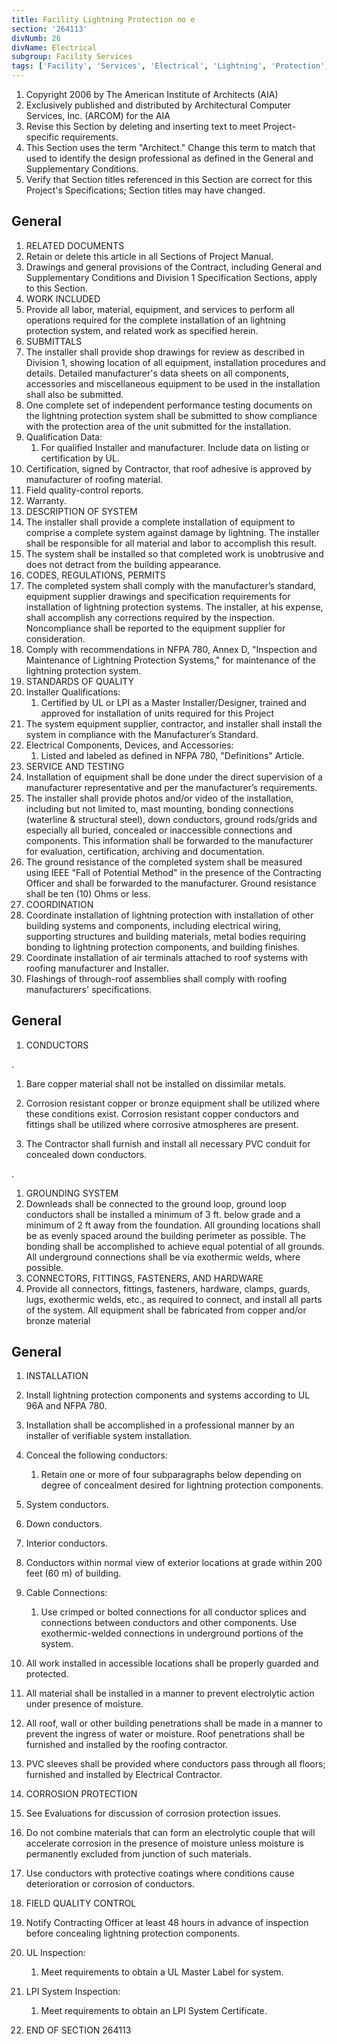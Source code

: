 ```yaml
---
title: Facility Lightning Protection no e
section: '264113'
divNumb: 26
divName: Electrical
subgroup: Facility Services
tags: ['Facility', 'Services', 'Electrical', 'Lightning', 'Protection', 'no', 'e']
---
```


1. Copyright 2006 by The American Institute of Architects (AIA)
1. Exclusively published and distributed by Architectural Computer Services, Inc. (ARCOM) for the AIA
1. Revise this Section by deleting and inserting text to meet Project-specific requirements.
1. This Section uses the term "Architect." Change this term to match that used to identify the design professional as defined in the General and Supplementary Conditions.
1. Verify that Section titles referenced in this Section are correct for this Project's Specifications; Section titles may have changed.

## General

   1. RELATED DOCUMENTS
   1. Retain or delete this article in all Sections of Project Manual.
   1. Drawings and general provisions of the Contract, including General and Supplementary Conditions and Division 1 Specification Sections, apply to this Section.
   1. WORK INCLUDED
   1. Provide all labor, material, equipment, and services to perform all operations required for the complete installation of an lightning protection system, and related work as specified herein.
   1. SUBMITTALS
   1. The installer shall provide shop drawings for review as described in Division 1, showing location of all equipment, installation procedures and details. Detailed manufacturer's data sheets on all components, accessories and miscellaneous equipment to be used in the installation shall also be submitted.
   1. One complete set of independent performance testing documents on the lightning protection system shall be submitted to show compliance with the protection area of the unit submitted for the installation.
   1. Qualification Data:
      1. For qualified Installer and manufacturer. Include data on listing or certification by UL.
   1. Certification, signed by Contractor, that roof adhesive is approved by manufacturer of roofing material.
   1. Field quality-control reports.
   1. Warranty.
   1. DESCRIPTION OF SYSTEM 
   1. The installer shall provide a complete installation of equipment to comprise a complete system against damage by lightning. The installer shall be responsible for all material and labor to accomplish this result. 
   1. The system shall be installed so that completed work is unobtrusive and does not detract from the building appearance.
   1. CODES, REGULATIONS, PERMITS 
   1. The completed system shall comply with the manufacturer’s standard, equipment supplier drawings and specification requirements for installation of lightning protection systems. The installer, at his expense, shall accomplish any corrections required by the inspection. Noncompliance shall be reported to the equipment supplier for consideration.
   1. Comply with recommendations in NFPA 780, Annex D, "Inspection and Maintenance of Lightning Protection Systems," for maintenance of the lightning protection system.
   1. STANDARDS OF QUALITY 
   1. Installer Qualifications:
      1. Certified by UL or LPI as a Master Installer/Designer, trained and approved for installation of units required for this Project
   1. The system equipment supplier, contractor, and installer shall install the system in compliance with the Manufacturer’s Standard. 
   1. Electrical Components, Devices, and Accessories:
      1. Listed and labeled as defined in NFPA 780, "Definitions" Article.
   1. SERVICE AND TESTING 
   1. Installation of equipment shall be done under the direct supervision of a manufacturer representative and per the manufacturer’s requirements.
   1. The installer shall provide photos and/or video of the installation, including but not limited to, mast mounting, bonding connections (waterline & structural steel), down conductors, ground rods/grids and especially all buried, concealed or inaccessible connections and components. This information shall be forwarded to the manufacturer for evaluation, certification, archiving and documentation.
   1. The ground resistance of the completed system shall be measured using IEEE "Fall of Potential Method" in the presence of the Contracting Officer and shall be forwarded to the manufacturer. Ground resistance shall be ten (10) Ohms or less. 
   1. COORDINATION
   1. Coordinate installation of lightning protection with installation of other building systems and components, including electrical wiring, supporting structures and building materials, metal bodies requiring bonding to lightning protection components, and building finishes.
   1. Coordinate installation of air terminals attached to roof systems with roofing manufacturer and Installer.
   1. Flashings of through-roof assemblies shall comply with roofing manufacturers' specifications.

## General

   1. CONDUCTORS

 . 
   1. Bare copper material shall not be installed on dissimilar metals.
   1. Corrosion resistant copper or bronze equipment shall be utilized where these conditions exist. Corrosion resistant copper conductors and fittings shall be utilized where corrosive atmospheres are present. 

   1. The Contractor shall furnish and install all necessary PVC conduit for concealed down conductors.


 . 
   1. GROUNDING SYSTEM
   1. Downleads shall be connected to the ground loop, ground loop conductors shall be installed a minimum of 3 ft. below grade and a minimum of 2 ft away from the foundation. All grounding locations shall be as evenly spaced around the building perimeter as possible. The bonding shall be accomplished to achieve equal potential of all grounds. All underground connections shall be via exothermic welds, where possible.
   1. CONNECTORS, FITTINGS, FASTENERS, AND HARDWARE 
   1. Provide all connectors, fittings, fasteners, hardware, clamps, guards, lugs, exothermic welds, etc., as required to connect, and install all parts of the system. All equipment shall be fabricated from copper and/or bronze material

## General

   1. INSTALLATION
   1. Install lightning protection components and systems according to UL 96A and NFPA 780.

   1. Installation shall be accomplished in a professional manner by an installer of verifiable system installation. 
   1. Conceal the following conductors:
      1. Retain one or more of four subparagraphs below depending on degree of concealment desired for lightning protection components. 
   1. System conductors.
   1. Down conductors.
   1. Interior conductors.
   1. Conductors within normal view of exterior locations at grade within 200 feet (60 m) of building.
   1. Cable Connections:
      1. Use crimped or bolted connections for all conductor splices and connections between conductors and other components. Use exothermic-welded connections in underground portions of the system.
   1. All work installed in accessible locations shall be properly guarded and protected. 
   1. All material shall be installed in a manner to prevent electrolytic action under presence of moisture. 
   1. All roof, wall or other building penetrations shall be made in a manner to prevent the ingress of water or moisture. Roof penetrations shall be furnished and installed by the roofing contractor. 
   1. PVC sleeves shall be provided where conductors pass through all floors; furnished and installed by Electrical Contractor. 
   1. CORROSION PROTECTION
   1. See Evaluations for discussion of corrosion protection issues.
   1. Do not combine materials that can form an electrolytic couple that will accelerate corrosion in the presence of moisture unless moisture is permanently excluded from junction of such materials.
   1. Use conductors with protective coatings where conditions cause deterioration or corrosion of conductors.
   1. FIELD QUALITY CONTROL
   1. Notify Contracting Officer at least 48 hours in advance of inspection before concealing lightning protection components.
   1. UL Inspection:
      1. Meet requirements to obtain a UL Master Label for system.
   1. LPI System Inspection:
      1. Meet requirements to obtain an LPI System Certificate.
1. END OF SECTION 264113

